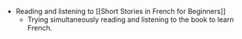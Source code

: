 - Reading and listening to [[Short Stories in French for Beginners]]
	- Trying simultaneously reading and listening to the book to learn French.